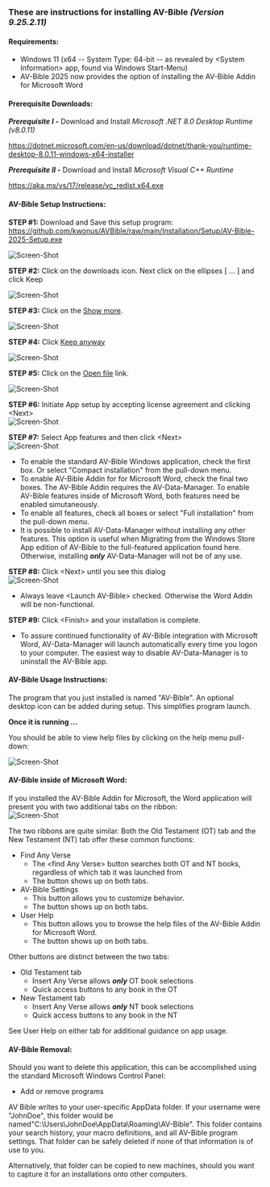 ### These are instructions for installing AV-Bible *(Version 9.25.2.11)*

#### Requirements:

- Windows 11 (x64 -- System Type: 64-bit -- as revealed by \<System Information\> app, found via Windows Start-Menu)
- AV-Bible 2025 now provides the option of installing the AV-Bible Addin for Microsoft Word

#### Prerequisite Downloads:

***Prerequisite I -*** Download and Install *Microsoft .NET 8.0 Desktop Runtime (v8.0.11)*

https://dotnet.microsoft.com/en-us/download/dotnet/thank-you/runtime-desktop-8.0.11-windows-x64-installer

***Prerequisite II -***  Download and Install *Microsoft Visual C++ Runtime*

https://aka.ms/vs/17/release/vc_redist.x64.exe

#### AV-Bible Setup Instructions:

**STEP #1:**  Download and Save this setup program:<br/>
https://github.com/kwonus/AVBible/raw/main/Installation/Setup/AV-Bible-2025-Setup.exe</br>

![Screen-Shot](./images/AV-Bible-2025-Save.png)

**STEP #2:**  Click on the downloads icon. Next click on the ellipses [ ... ] and click Keep</br>

![Screen-Shot](./images/AV-Bible-2025-Keep.png)

**STEP #3:**  Click on the <u>Show more</u>.</br>

![Screen-Shot](./images/AV-Bible-2025-More.png)

**STEP #4:**  Click <u>Keep anyway</u></br>

![Screen-Shot](./images/AV-Bible-2025-Trust.png)

**STEP #5:**  Click on the <u>Open file</u> link.</br>

![Screen-Shot](./images/AV-Bible-2025-Open.png)

**STEP #6:**  Initiate App setup by accepting license agreement and clicking \<Next\></br>
![Screen-Shot](./images/Setup.png)

**STEP #7:**  Select App features and then click \<Next\></br>
![Screen-Shot](./images/Features.png)

- To enable the standard AV-Bible Windows application, check the first box. Or select "Compact installation" from the pull-down menu.
- To enable AV-Bible Addin for for Microsoft Word, check the final two boxes. The AV-Bible Addin requires the AV-Data-Manager. To enable AV-Bible features inside of Microsoft Word, both features need be enabled simutaneously.
- To enable all features, check all boxes or select "Full installation" from the pull-down menu.
- It is possible to install AV-Data-Manager without installing any other features. This option is useful when Migrating from the Windows Store App edition of AV-Bible to the full-featured application found here. Otherwise, installing ***only*** AV-Data-Manager will not be of any use.

**STEP #8:**  Click \<Next\> until you see this dialog</br>
![Screen-Shot](./images/Finish.png)

- Always leave \<Launch AV-Bible\> checked. Otherwise the Word Addin will be non-functional.

**STEP #9:**  Click \<Finish\> and your installation is complete.

- To assure continued functionality of AV-Bible integration with Microsoft Word, AV-Data-Manager will launch automatically every time you logon to your computer. The easiest way to disable AV-Data-Manager is to uninstall the AV-Bible app.



#### AV-Bible Usage Instructions:

The program that you just installed is named "AV-Bible". An optional desktop icon can be added during setup. This simplifies  program launch.

**Once it is running ...**

You should be able to view help files by clicking on the help menu pull-down:</br>

![Screen-Shot](./images/avbible-help.png)



#### AV-Bible inside of Microsoft Word:

If you installed the AV-Bible Addin for Microsoft, the Word application will present you with two additional tabs on the ribbon:</br>
![Screen-Shot](./images/Ribbon.png)

The two ribbons are quite similar. Both the Old Testament (OT) tab and the New Testament (NT) tab offer these common functions:

- Find Any Verse
  - The \<find Any Verse\> button searches both OT and NT books, regardless of which tab it was launched from
  - The button shows up on both tabs.
- AV-Bible Settings
  - This button allows you to customize behavior.
  - The button shows up on both tabs.
- User Help
  - This button allows you to browse the help files of the AV-Bible Addin for Microsoft Word.
  - The button shows up on both tabs.

Other buttons are distinct between the two tabs:

- Old Testament tab
  - Insert Any Verse allows ***only*** OT book selections 
  - Quick access buttons to any book in the OT
- New Testament tab
  - Insert Any Verse allows ***only*** NT book selections 
  - Quick access buttons to any book in the NT

See User Help on either tab for additional guidance on app usage.

#### AV-Bible Removal:

Should you want to delete this application, this can be accomplished using the standard Microsoft Windows Control Panel:

- Add or remove programs

AV Bible writes to your user-specific AppData folder. If your username were "JohnDoe", this folder would be named"C:\Users\JohnDoe\AppData\Roaming\AV-Bible". This folder contains your search history, your macro definitions, and all AV-Bible program settings. That folder can be safely deleted if none of that information is of use to you.

Alternatively, that folder can be copied to new machines, should you want to capture it for an installations onto other computers.
